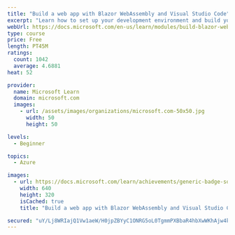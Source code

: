 ```yaml
---
title: "Build a web app with Blazor WebAssembly and Visual Studio Code"
excerpt: "Learn how to set up your development environment and build your first WebAssembly app with Blazor, Visual Studio Code, and C#."
webUrl: https://docs.microsoft.com/en-us/learn/modules/build-blazor-webassembly-visual-studio-code/
type: course
price: Free
length: PT45M
ratings:
  count: 1042
  average: 4.6881
heat: 52

provider:
  name: Microsoft Learn
  domain: microsoft.com
  images:
    - url: /assets/images/organizations/microsoft.com-50x50.jpg
      width: 50
      height: 50

levels:
  - Beginner

topics:
  - Azure

images:
  - url: https://docs.microsoft.com/learn/achievements/generic-badge-social.png
    width: 640
    height: 320
    isCached: true
    title: "Build a web app with Blazor WebAssembly and Visual Studio Code"

secured: "uY/Lj8WRIajQ1Vw1aeW/H0jpZBYyC1ONRG5oL0TgmmPXBbaR4hbXwWKhAjw4kbSgYF9MzBusJip+9/jAAs32j/VN9afR9YjlWy9p/tsLY9xHBimzp8/G5KXy5EnyAzG0XF2G2Nga2FpK3pBMsZ9Lr7kKZLf2cgsMaWlDZ9ozo1sN9y2ubOcMPYpIrwRQZA1JCy+CrGDGoLvX44PfsDQ9RZwKzmi8PVZUuRuQ+5zr1Sz8EyYQAGAZlIp3/4kSnmJpcI0/uftMsSRFdKyM/0n55MlDfSWkZrSAHthhCCQNiLYjTxPkzw3EhTv7MCcH+m6961b4hdNWerUucSAxCHOwTybZ14h64876LS2eHd7855pXwgzOQ/FR9hKpYG5SBVVk9cYW6PYDfsBpZQxIddpNPw==;9MVHIqj6hVLbgxDzH6wmvQ=="
---
```


